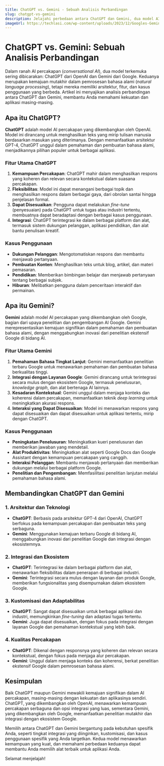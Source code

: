 ```yaml
---
title: ChatGPT vs. Gemini - Sebuah Analisis Perbandingan
slug: chatgpt-vs-gemini
description: Jelajahi perbedaan antara ChatGPT dan Gemini, dua model AI percakapan terkemuka, dan pahami fitur serta kemampuan unik mereka.
imageUrl: https://techlasi.com/wp-content/uploads/2023/12/Googles-Gemini-vs-GPT-4-1054x587.jpg
---
```

# ChatGPT vs. Gemini: Sebuah Analisis Perbandingan

Dalam ranah AI percakapan (*conversational AI*), dua model terkemuka sering dibicarakan: ChatGPT dari OpenAI dan Gemini dari Google. Keduanya merupakan kemajuan mutakhir dalam pemrosesan bahasa alami (*natural language processing*), tetapi mereka memiliki arsitektur, fitur, dan kasus penggunaan yang berbeda. Artikel ini menyajikan analisis perbandingan antara ChatGPT dan Gemini, membantu Anda memahami kekuatan dan aplikasi masing-masing.

## Apa itu ChatGPT?

**ChatGPT** adalah model AI percakapan yang dikembangkan oleh OpenAI. Model ini dirancang untuk menghasilkan teks yang mirip tulisan manusia berdasarkan masukan yang diterimanya. Dengan memanfaatkan arsitektur GPT-4, ChatGPT unggul dalam pemahaman dan pembuatan bahasa alami, menjadikannya pilihan populer untuk berbagai aplikasi.

### Fitur Utama ChatGPT

1.  **Kemampuan Percakapan**: ChatGPT mahir dalam menghasilkan respons yang koheren dan relevan secara kontekstual dalam suasana percakapan.
2.  **Fleksibilitas**: Model ini dapat menangani berbagai topik dan menghasilkan respons dalam berbagai gaya, dari obrolan santai hingga penjelasan formal.
3.  **Dapat Disesuaikan**: Pengguna dapat melakukan *fine-tune* (penyesuaian) pada ChatGPT untuk tugas atau industri tertentu, membuatnya dapat beradaptasi dengan berbagai kasus penggunaan.
4.  **Integrasi**: ChatGPT terintegrasi ke dalam berbagai platform dan alat, termasuk sistem dukungan pelanggan, aplikasi pendidikan, dan alat bantu penulisan kreatif.

### Kasus Penggunaan

-   **Dukungan Pelanggan**: Mengotomatiskan respons dan membantu menjawab pertanyaan.
-   **Pembuatan Konten**: Menghasilkan teks untuk blog, artikel, dan materi pemasaran.
-   **Pendidikan**: Memberikan bimbingan belajar dan menjawab pertanyaan tentang berbagai subjek.
-   **Hiburan**: Melibatkan pengguna dalam penceritaan interaktif dan permainan.

## Apa itu Gemini?

**Gemini** adalah model AI percakapan yang dikembangkan oleh Google, bagian dari upaya penelitian dan pengembangan AI Google. Gemini merepresentasikan kemajuan signifikan dalam pemahaman dan pembuatan bahasa alami, dengan menggabungkan inovasi dari penelitian ekstensif Google di bidang AI.

### Fitur Utama Gemini

1.  **Pemahaman Bahasa Tingkat Lanjut**: Gemini memanfaatkan penelitian terbaru Google untuk menawarkan pemahaman dan pembuatan bahasa berkualitas tinggi.
2.  **Integrasi dengan Layanan Google**: Gemini dirancang untuk terintegrasi secara mulus dengan ekosistem Google, termasuk penelusuran, *knowledge graph*, dan alat bertenaga AI lainnya.
3.  **Kesadaran Kontekstual**: Gemini unggul dalam menjaga konteks dan koherensi dalam percakapan, memanfaatkan teknik *deep learning* untuk meningkatkan akurasi respons.
4.  **Interaksi yang Dapat Disesuaikan**: Model ini menawarkan respons yang dapat disesuaikan dan dapat disesuaikan untuk aplikasi tertentu, mirip dengan ChatGPT.

### Kasus Penggunaan

-   **Peningkatan Penelusuran**: Meningkatkan kueri penelusuran dan memberikan jawaban yang mendetail.
-   **Alat Produktivitas**: Meningkatkan alat seperti Google Docs dan Google Assistant dengan kemampuan percakapan yang canggih.
-   **Interaksi Pelanggan**: Membantu menjawab pertanyaan dan memberikan dukungan melalui berbagai platform Google.
-   **Penelitian dan Pengembangan**: Memfasilitasi penelitian lanjutan melalui pemahaman bahasa alami.

## Membandingkan ChatGPT dan Gemini

### 1. Arsitektur dan Teknologi

-   **ChatGPT**: Berbasis pada arsitektur GPT-4 dari OpenAI, ChatGPT berfokus pada kemampuan percakapan dan pembuatan teks yang serbaguna.
-   **Gemini**: Menggunakan kemajuan terbaru Google di bidang AI, menggabungkan inovasi dari penelitian Google dan integrasi dengan ekosistemnya.

### 2. Integrasi dan Ekosistem

-   **ChatGPT**: Terintegrasi ke dalam berbagai platform dan alat, menawarkan fleksibilitas dalam penerapan di berbagai industri.
-   **Gemini**: Terintegrasi secara mulus dengan layanan dan produk Google, memberikan fungsionalitas yang disempurnakan dalam ekosistem Google.

### 3. Kustomisasi dan Adaptabilitas

-   **ChatGPT**: Sangat dapat disesuaikan untuk berbagai aplikasi dan industri, memungkinkan *fine-tuning* dan adaptasi tugas tertentu.
-   **Gemini**: Juga dapat disesuaikan, dengan fokus pada integrasi dengan layanan Google dan pemahaman kontekstual yang lebih baik.

### 4. Kualitas Percakapan

-   **ChatGPT**: Dikenal dengan responsnya yang koheren dan relevan secara kontekstual, dengan fokus pada menjaga alur percakapan.
-   **Gemini**: Unggul dalam menjaga konteks dan koherensi, berkat penelitian ekstensif Google dalam pemrosesan bahasa alami.

## Kesimpulan

Baik ChatGPT maupun Gemini mewakili kemajuan signifikan dalam AI percakapan, masing-masing dengan kekuatan dan aplikasinya sendiri. ChatGPT, yang dikembangkan oleh OpenAI, menawarkan kemampuan percakapan serbaguna dan opsi integrasi yang luas, sementara Gemini, yang dikembangkan oleh Google, memanfaatkan penelitian mutakhir dan integrasi dengan ekosistem Google.

Memilih antara ChatGPT dan Gemini bergantung pada kebutuhan spesifik Anda, seperti tingkat integrasi yang diinginkan, kustomisasi, dan kasus penggunaan spesifik yang Anda targetkan. Kedua model menawarkan kemampuan yang kuat, dan memahami perbedaan keduanya dapat membantu Anda memilih alat terbaik untuk aplikasi Anda.

Selamat menjelajah!
